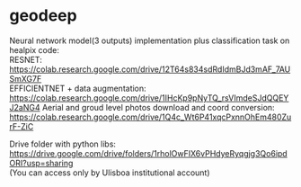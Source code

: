# geodeep

Neural network model(3 outputs) implementation plus classification task on healpix code:    
RESNET: https://colab.research.google.com/drive/12T64s834sdRdIdmBJd3mAF_7AUSmXG7F  
EFFICIENTNET + data augmentation:  
https://colab.research.google.com/drive/1IHcKp9pNyTQ_rsVImdeSJdQQEYJ2aNG4
Aerial and groud level photos download and coord conversion:  
https://colab.research.google.com/drive/1Q4c_Wt6P41xqcPxnnOhEm480ZurF-ZiC

Drive folder with python libs:  
https://drive.google.com/drive/folders/1rholOwFIX6vPHdyeRyqgjg3Qo6ipdORI?usp=sharing  
(You can access only by Ulisboa institutional account)
